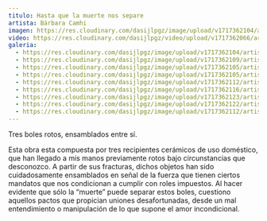 ```yaml
---
titulo: Hasta que la muerte nos separe
artista: Bárbara Camhi
imagen: https://res.cloudinary.com/dasijlpgz/image/upload/v1717362104/artistas/B%C3%A1rbara%20Camhi/Hasta%20que%20la%20muerte%20nos%20separe/P1090618.jpg
video: https://res.cloudinary.com/dasijlpgz/video/upload/v1717362066/artistas/B%C3%A1rbara%20Camhi/Hasta%20que%20la%20muerte%20nos%20separe/Sin_t%C3%ADtulo_1.mp4
galeria:
  - https://res.cloudinary.com/dasijlpgz/image/upload/v1717362104/artistas/B%C3%A1rbara%20Camhi/Hasta%20que%20la%20muerte%20nos%20separe/P1090618.jpg
  - https://res.cloudinary.com/dasijlpgz/image/upload/v1717362109/artistas/B%C3%A1rbara%20Camhi/Hasta%20que%20la%20muerte%20nos%20separe/P1090623.jpg
  - https://res.cloudinary.com/dasijlpgz/image/upload/v1717362105/artistas/B%C3%A1rbara%20Camhi/Hasta%20que%20la%20muerte%20nos%20separe/P1090614.jpg
  - https://res.cloudinary.com/dasijlpgz/image/upload/v1717362105/artistas/B%C3%A1rbara%20Camhi/Hasta%20que%20la%20muerte%20nos%20separe/P1090616.jpg
  - https://res.cloudinary.com/dasijlpgz/image/upload/v1717362112/artistas/B%C3%A1rbara%20Camhi/Hasta%20que%20la%20muerte%20nos%20separe/P1090622.jpg
  - https://res.cloudinary.com/dasijlpgz/image/upload/v1717362116/artistas/B%C3%A1rbara%20Camhi/Hasta%20que%20la%20muerte%20nos%20separe/P1090624.jpg
  - https://res.cloudinary.com/dasijlpgz/image/upload/v1717362123/artistas/B%C3%A1rbara%20Camhi/Hasta%20que%20la%20muerte%20nos%20separe/P1090630.jpg
  - https://res.cloudinary.com/dasijlpgz/image/upload/v1717362122/artistas/B%C3%A1rbara%20Camhi/Hasta%20que%20la%20muerte%20nos%20separe/P1090629.jpg
  - https://res.cloudinary.com/dasijlpgz/image/upload/v1717362112/artistas/B%C3%A1rbara%20Camhi/Hasta%20que%20la%20muerte%20nos%20separe/P1090625.jpg
---
```

Tres boles rotos, ensamblados entre sí.

Esta obra esta compuesta por tres recipientes cerámicos de uso doméstico, que han llegado a mis manos previamente rotos bajo circunstancias que desconozco. A partir de sus fracturas, dichos objetos han sido cuidadosamente ensamblados en señal de la fuerza que tienen ciertos mandatos que nos condicionan a cumplir con roles impuestos. Al hacer evidente que sólo la “muerte” puede separar estos boles, cuestiono aquellos pactos que propician uniones desafortunadas, desde un mal entendimiento o manipulación de lo que supone el amor incondicional.
